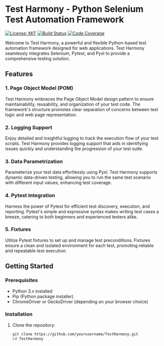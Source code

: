 # Test Harmony - Python Selenium Test Automation Framework

[![License: MIT](https://img.shields.io/badge/License-MIT-yellow.svg)](https://opensource.org/licenses/MIT)
[![Build Status](https://img.shields.io/travis/yourusername/test-harmony.svg?branch=main)](https://travis-ci.org/prateeksethiDev/test-harmony)
[![Code Coverage](https://img.shields.io/codecov/c/github/yourusername/test-harmony.svg)](https://codecov.io/gh/prateeksethiDev/test-harmony)

Welcome to Test Harmony, a powerful and flexible Python-based test automation framework designed for web applications. Test Harmony seamlessly integrates Selenium, Pytest, and Pyxl to provide a comprehensive testing solution.

## Features

### 1. Page Object Model (POM)

Test Harmony embraces the Page Object Model design pattern to ensure maintainability, reusability, and organization of your test code. The framework's structure promotes clear separation of concerns between test logic and web page representation.

### 2. Logging Support

Enjoy detailed and insightful logging to track the execution flow of your test scripts. Test Harmony provides logging support that aids in identifying issues quickly and understanding the progression of your test suite.

### 3. Data Parametrization

Parameterize your test data effortlessly using Pyxl. Test Harmony supports dynamic data-driven testing, allowing you to run the same test scenario with different input values, enhancing test coverage.

### 4. Pytest Integration

Harness the power of Pytest for efficient test discovery, execution, and reporting. Pytest's simple and expressive syntax makes writing test cases a breeze, catering to both beginners and experienced testers alike.

### 5. Fixtures

Utilize Pytest fixtures to set up and manage test preconditions. Fixtures ensure a clean and isolated environment for each test, promoting reliable and repeatable test execution.

## Getting Started

### Prerequisites

- Python 3.x installed
- Pip (Python package installer)
- ChromeDriver or GeckoDriver (depending on your browser choice)

### Installation

1. Clone the repository:

   ```bash
   git clone https://github.com/yourusername/TestHarmony.git
   cd TestHarmony
